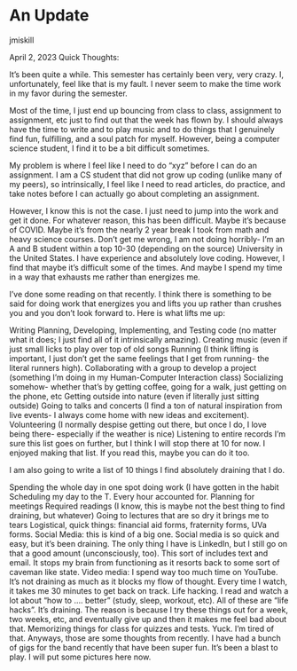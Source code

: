# An Update
jmiskill

April 2, 2023
Quick Thoughts:

It’s been quite a while. This semester has certainly been very, very crazy. I, unfortunately, feel like that is my fault. I never seem to make the time work in my favor during the semester.

Most of the time, I just end up bouncing from class to class, assignment to assignment, etc just to find out that the week has flown by. I should always have the time to write and to play music and to do things that I genuinely find fun, fulfilling, and a soul patch for myself. However, being a computer science student, I find it to be a bit difficult sometimes.

My problem is where I feel like I need to do “xyz” before I can do an assignment. I am a CS student that did not grow up coding (unlike many of my peers), so intrinsically, I feel like I need to read articles, do practice, and take notes before I can actually go about completing an assignment.

However, I know this is not the case. I just need to jump into the work and get it done. For whatever reason, this has been difficult. Maybe it’s because of COVID. Maybe it’s from the nearly 2 year break I took from math and heavy science courses. Don’t get me wrong, I am not doing horribly- I’m an A and B student within a top 10-30 (depending on the source) University in the United States. I have experience and absolutely love coding. However, I find that maybe it’s difficult some of the times. And maybe I spend my time in a way that exhausts me rather than energizes me.

I’ve done some reading on that recently. I think there is something to be said for doing work that energizes you and lifts you up rather than crushes you and you don’t look forward to. Here is what lifts me up:

Writing
Planning, Developing, Implementing, and Testing code (no matter what it does; I just find all of it intrinsically amazing).
Creating music (even if just small licks to play over top of old songs
Running (I think lifting is important, I just don’t get the same feelings that I get from running- the literal runners high).
Collaborating with a group to develop a project (something I’m doing in my Human-Computer Interaction class)
Socializing somehow- whether that’s by getting coffee, going for a walk, just getting on the phone, etc
Getting outside into nature (even if literally just sitting outside)
Going to talks and concerts (I find a ton of natural inspiration from live events- I always come home with new ideas and excitement).
Volunteering (I normally despise getting out there, but once I do, I love being there- especially if the weather is nice)
Listening to entire records
I’m sure this list goes on further, but I think I will stop there at 10 for now. I enjoyed making that list. If you read this, maybe you can do it too.


I am also going to write a list of 10 things I find absolutely draining that I do.

Spending the whole day in one spot doing work (I have gotten in the habit
Scheduling my day to the T. Every hour accounted for.
Planning for meetings
Required readings (I know, this is maybe not the best thing to find draining, but whatever)
Going to lectures that are so dry it brings me to tears
Logistical, quick things: financial aid forms, fraternity forms, UVa forms.
Social Media: this is kind of a big one. Social media is so quick and easy, but it’s been draining. The only thing I have is LinkedIn, but I still go on that a good amount (unconsciously, too). This sort of includes text and email. It stops my brain from functioning as it resorts back to some sort of caveman like state.
Video media: I spend way too much time on YouTube. It’s not draining as much as it blocks my flow of thought. Every time I watch, it takes me 30 minutes to get back on track.
Life hacking. I read and watch a lot about “how to …. better” (study, sleep, workout, etc). All of these are “life hacks”. It’s draining. The reason is because I try these things out for a week, two weeks, etc, and eventually give up and then it makes me feel bad about that.
Memorizing things for class for quizzes and tests. Yuck. I’m tired of that.
Anyways, those are some thoughts from recently. I have had a bunch of gigs for the band recently that have been super fun. It’s been a blast to play. I will put some pictures here now.


